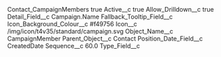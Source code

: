 <?xml version="1.0" encoding="UTF-8"?>
<CustomMetadata xmlns="http://soap.sforce.com/2006/04/metadata" xmlns:xsi="http://www.w3.org/2001/XMLSchema-instance" xmlns:xsd="http://www.w3.org/2001/XMLSchema">
    <label>Contact_CampaignMembers</label>
    <protected>true</protected>
    <values>
        <field>Active__c</field>
        <value xsi:type="xsd:boolean">true</value>
    </values>
    <values>
        <field>Allow_Drilldown__c</field>
        <value xsi:type="xsd:boolean">true</value>
    </values>
    <values>
        <field>Detail_Field__c</field>
        <value xsi:type="xsd:string">Campaign.Name</value>
    </values>
    <values>
        <field>Fallback_Tooltip_Field__c</field>
        <value xsi:nil="true"/>
    </values>
    <values>
        <field>Icon_Background_Colour__c</field>
        <value xsi:type="xsd:string">#f49756</value>
    </values>
    <values>
        <field>Icon__c</field>
        <value xsi:type="xsd:string">/img/icon/t4v35/standard/campaign.svg</value>
    </values>
    <values>
        <field>Object_Name__c</field>
        <value xsi:type="xsd:string">CampaignMember</value>
    </values>
    <values>
        <field>Parent_Object__c</field>
        <value xsi:type="xsd:string">Contact</value>
    </values>
    <values>
        <field>Position_Date_Field__c</field>
        <value xsi:type="xsd:string">CreatedDate</value>
    </values>
    <values>
        <field>Sequence__c</field>
        <value xsi:type="xsd:double">60.0</value>
    </values>
    <values>
        <field>Type_Field__c</field>
        <value xsi:nil="true"/>
    </values>
</CustomMetadata>
